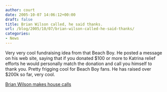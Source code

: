 ```yaml
---
author: court
date: 2005-10-07 14:06:12+00:00
draft: false
title: Brian Wilson called, he said thanks.
url: /blog/2005/10/07/brian-wilson-called-he-said-thanks/
categories:
- News
---
```


Very very cool fundraising idea from that Beach Boy.  He posted a message on his web site, saying that if you donated $100 or more to Katrina relief efforts he would personally match the donation and call you himself to thank you.  Pretty frigging cool for Beach Boy fans.  He has raised over $200k so far, very cool.

[Brian Wilson makes house calls](http://www.brianwilson.com/news/press_releases.html)
